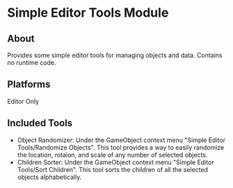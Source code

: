 # Simple Editor Tools Module

## About
Provides some simple editor tools for managing objects and data. Contains no runtime code. 

## Platforms
Editor Only

## Included Tools
- Object Randomizer: Under the GameObject context menu "Simple Editor Tools/Randomize Objects". This tool provides a way to easily randomize the location, rotaion, and scale of any number of selected objects.
- Children Sorter: Under the GameObject context menu "Simple Editor Tools/Sort Children". This tool sorts the children of all the selected objects alphabetically.
